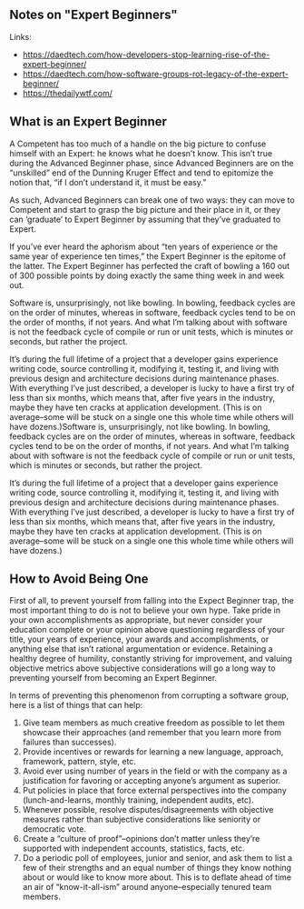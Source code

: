 
## Notes on "Expert Beginners"

Links:
- https://daedtech.com/how-developers-stop-learning-rise-of-the-expert-beginner/
- https://daedtech.com/how-software-groups-rot-legacy-of-the-expert-beginner/
- https://thedailywtf.com/

## What is an Expert Beginner

A Competent has too much of a handle on the big picture to confuse himself with an Expert: he knows what he doesn’t know. This isn’t true during the Advanced Beginner phase, since Advanced Beginners are on the “unskilled” end of the Dunning Kruger Effect and tend to epitomize the notion that, “if I don’t understand it, it must be easy.”

As such, Advanced Beginners can break one of two ways: they can move to Competent and start to grasp the big picture and their place in it, or they can ‘graduate’ to Expert Beginner by assuming that they’ve graduated to Expert.

If you’ve ever heard the aphorism about “ten years of experience or the same year of experience ten times,” the Expert Beginner is the epitome of the latter. The Expert Beginner has perfected the craft of bowling a 160 out of 300 possible points by doing exactly the same thing week in and week out.

Software is, unsurprisingly, not like bowling. In bowling, feedback cycles are on the order of minutes, whereas in software, feedback cycles tend to be on the order of months, if not years. And what I’m talking about with software is not the feedback cycle of compile or run or unit tests, which is minutes or seconds, but rather the project.

It’s during the full lifetime of a project that a developer gains experience writing code, source controlling it, modifying it, testing it, and living with previous design and architecture decisions during maintenance phases. With everything I’ve just described, a developer is lucky to have a first try of less than six months, which means that, after five years in the industry, maybe they have ten cracks at application development. (This is on average–some will be stuck on a single one this whole time while others will have dozens.)Software is, unsurprisingly, not like bowling. In bowling, feedback cycles are on the order of minutes, whereas in software, feedback cycles tend to be on the order of months, if not years. And what I’m talking about with software is not the feedback cycle of compile or run or unit tests, which is minutes or seconds, but rather the project.

It’s during the full lifetime of a project that a developer gains experience writing code, source controlling it, modifying it, testing it, and living with previous design and architecture decisions during maintenance phases. With everything I’ve just described, a developer is lucky to have a first try of less than six months, which means that, after five years in the industry, maybe they have ten cracks at application development. (This is on average–some will be stuck on a single
one this whole time while others will have dozens.)

## How to Avoid Being One

First of all, to prevent yourself from falling into the Expect Beginner trap, the most important thing to do is not to believe your own hype. Take pride in your own accomplishments as appropriate, but never consider your education complete or your opinion above questioning regardless of your title, your years of experience, your awards and accomplishments, or anything else that isn’t rational argumentation or evidence. Retaining a healthy degree of humility, constantly striving for improvement, and valuing objective metrics above subjective considerations will go a long way to preventing yourself from becoming an Expert Beginner.

In terms of preventing this phenomenon from corrupting a software group, here is a list of things that can help:

1. Give team members as much creative freedom as possible to let them showcase their approaches (and remember that you learn more from failures than successes).
2. Provide incentives or rewards for learning a new language, approach, framework, pattern, style, etc.
3. Avoid ever using number of years in the field or with the company as a justification for favoring or accepting anyone’s argument as superior.
4. Put policies in place that force external perspectives into the company (lunch-and-learns, monthly training, independent audits, etc).
5. Whenever possible, resolve disputes/disagreements with objective measures rather than subjective considerations like seniority or democratic vote.
6. Create a “culture of proof”–opinions don’t matter unless they’re supported with independent accounts, statistics, facts, etc.
7. Do a periodic poll of employees, junior and senior, and ask them to list a few of their strengths and an equal number of things they know nothing about or would like to know more about. This is to deflate ahead of time an air of “know-it-all-ism” around anyone–especially tenured team members.
